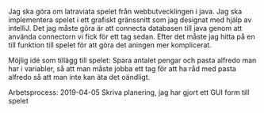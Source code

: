 Jag ska göra om latraviata spelet från webbutvecklingen i java. Jag ska implementera spelet i ett grafiskt gränssnitt som jag designat med hjälp av intelliJ.
Det jag måste göra är att connecta databasen till java genom att använda connectorn vi fick för ett tag sedan. Efter det måste jag hitta på en till funktion till spelet för att göra det aningen mer komplicerat.

Möjlig idé som tillägg till spelet:
Spara antalet pengar och pasta alfredo man har i variabler, så att man måste jobba ett tag för att ha råd med pasta alfredo så att man inte kan äta det oändligt.

Arbetsprocess:
2019-04-05
Skriva planering, jag har gjort ett GUI form till spelet